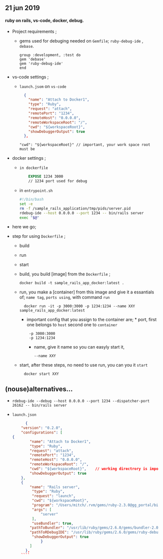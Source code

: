 21 jun 2019 
---


#### ruby on rails, vs-code, docker, debug.

* Project requirements ;
	* gems used for debuging needed on `Gemfile`; `ruby-debug-ide` , `debase`.
    
        ```Gemfile
		group :development, :test do
  		gem 'debase'
 		gem 'ruby-debug-ide'
		end
        ```
            
* vs-code settings ; 
	* `launch.jsom`  on `vs-code`
    
        ```json
          {
            "name": "Attach to Docker1",
            "type": "Ruby",
            "request": "attach",
            "remotePort": "1234",
            "remoteHost": "0.0.0.0",
            "remoteWorkspaceRoot": "/",
            "cwd": "${workspaceRoot}", 
            "showDebuggerOutput": true
          },
        ````

        ````
        "cwd": "${workspaceRoot}" // important, your work space root must be
        ````
        
* docker settings ; 
	* `in dockerfile`
    
        ```Dockerfile
        	EXPOSE 1234 3000
        	// 1234 port used for debug
        ```            
    
	* in `entrypoint.sh`
    
        ```sh
		#!/bin/bash
		set -e 
		rm -f /sample_rails_application/tmp/pids/server.pid
		rdebug-ide --host 0.0.0.0 --port 1234 -- bin/rails server
		exec "$@"
        ``` 

* here we go;

* step for using `Dockerfile` ;

	* build 
	* run
    * start
    
	* build, you build [image] from the `Dockerfile` ;

          docker build -t sample_rails_app_docker:latest .
    
	* run, you make a [container] from this image and give it a essantials of; `name tag`, `ports using`, with command `run`
    
   		 	docker run -it -p 3000:3000 -p 1234:1234 --name XXY sample_rails_app_docker:latest
    
    	 * important config that you assign to the container are;
         		* port, first one belongs to `host` second  one to `container`
         
          		-p 3000:3000
         		-p 1234:1234
         
      		* name, give it name so you can easyly start it, 
          
          		  --name XXY
                
                
	* start, after these steps, no need to use run, you can you it `start`
    
    		docker start XXY


## (nouse)alternatives...

* `rdebug-ide --debug --host 0.0.0.0 --port 1234 --dispatcher-port 26162 -- bin/rails server`
 

* `launch.json`

    ```json
          {
        "version": "0.2.0",
        "configurations": [
    {
            "name": "Attach to Docker1",
            "type": "Ruby",
            "request": "attach",
            "remotePort": "1234",
            "remoteHost": "0.0.0.0",
            "remoteWorkspaceRoot": "/",
            "cwd": "${workspaceRoot}",    // working directrory is important....
            "showDebuggerOutput": true
        },
        {
            "name": "Rails server",
             "type": "Ruby",
             "request": "launch",
             "cwd": "${workspaceRoot}",
             "program": "/Users/mitch/.rvm/gems/ruby-2.3.0@gg_portal/bin/rails",
             "args": [
                 "server"
             ],
             "useBundler": true,
            "pathToBundler": "/usr/lib/ruby/gems/2.6.0/gems/bundler-2.0.2/exe/bundle",
            "pathToRDebugIDE": "/usr/lib/ruby/gems/2.6.0/gems/ruby-debug-ide-0.7.0/bin/rdebug-ide",
             "showDebuggerOutput": true
                 }
            ]
          },
        ````
